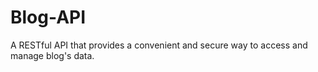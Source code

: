# Blog-API

A RESTful API that provides a convenient and secure way to access and manage blog's data.
